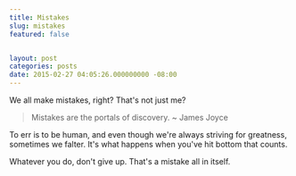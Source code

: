 ```yaml
---
title: Mistakes
slug: mistakes
featured: false


layout: post
categories: posts
date: 2015-02-27 04:05:26.000000000 -08:00
---
```


We all make mistakes, right? That's not just me?

> Mistakes are the portals of discovery. ~ James Joyce

To err is to be human, and even though we're always striving for greatness, sometimes we falter. It's what happens when you've hit bottom that counts.

Whatever you do, don't give up. That's a mistake all in itself.

